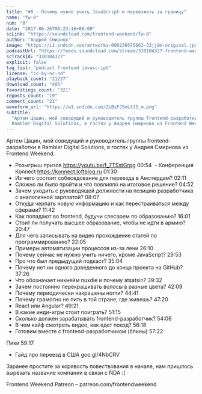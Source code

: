 ```yaml
---
title: "#8 - Почему нужно учить JavaScript и переезжать за границу"
name: "fw-8"
num: "8"
date: "2017-06-26T00:23:16+00:00"
scLink: "https://soundcloud.com/frontend-weekend/fw-8"
author: "Андрей Смирнов"
image: "https://i1.sndcdn.com/artworks-000230575663-32jj9m-original.jpg"
podcastUrl: "https://feeds.soundcloud.com/stream/330104327-frontend-weekend-fw-8.m4a"
scTrackId: "330104327"
explicit: false
tag_list: "podcast frontend javascript"
license: "cc-by-nc-nd"
playback_count: "21237"
download_count: "405"
favoritings_count: "321"
reposts_count: "19"
comment_count: "21"
waveform_url: "https://w1.sndcdn.com/ZiBzFJ5mLtJ5_m.png"
subtitle:
  "Артем Цацин, мой соведущий и руководитель группы frontend-разработки в
  Rambler Digital Solutions, в гостях у Андрея Смирнова из Frontend Weekend."
---
```


Артем Цацин, мой соведущий и руководитель группы frontend-разработки в Rambler
Digital Solutions, в гостях у Андрея Смирнова из Frontend Weekend.

- Розыгрыш призов <https://youtu.be/f_7TSstGrpg>
  <timecode sec="54">00:54</timecode>  \- Конференция Konnect
  <https://konnect.loftblog.ru> <timecode sec="90">01:30</timecode>
- Из чего состоит собеседование для переезда в Амстердам?
  <timecode sec="131">02:11</timecode>
- Сложно ли было пройти и что повлияло на итоговое решение?
  <timecode sec="292">04:52</timecode>
- Зачем уходить с руководящей должности на позицию разработчика с аналогичной
  зарплатой? <timecode sec="487">08:07</timecode>
- Откуда черпать новую информацию и как перестраиваться между сферами?
  <timecode sec="702">11:42</timecode>
- Как попадают во frontend, будучи слесарем по образованию?
  <timecode sec="961">16:01</timecode>
- Стоит ли получать высшее образование, чтобы не идти в армию?
  <timecode sec="1247">20:47</timecode>
- Для чего записывать на видео прохождение статей по программированию?
  <timecode sec="1325">22:05</timecode>
- Примеры автоматизации процессов из-за лени
  <timecode sec="1570">26:10</timecode>
- Почему сейчас не нужно учить ничего, кроме JavaScript?
  <timecode sec="1793">29:53</timecode>
- Про что был предыдущий подкаст? <timecode sec="2104">35:04</timecode>
- Почему нет ни одного доведенного до конца проекта на GitHub?
  <timecode sec="2246">37:26</timecode>
- Что обозначает никнейм nuxdie и почему atsatsin?
  <timecode sec="2372">39:32</timecode>
- Зачем постоянно перекрашивать волосы в разные цвета?
  <timecode sec="2529">42:09</timecode>
- Почему периодически накрашены ногти? <timecode sec="2681">44:41</timecode>
- Почему грамотно не пить в той стране, где живешь?
  <timecode sec="2840">47:20</timecode>
- React или Angular? <timecode sec="2961">49:21</timecode>
- В какие инди-игры стоит поиграть? <timecode sec="3075">51:15</timecode>
- Сколько должен зарабатывать frontend-разработчик?
  <timecode sec="3246">54:06</timecode>
- В чем кайф смотреть видео, как едет поезд?
  <timecode sec="3378">56:18</timecode>
- Готовим вместе с frontend-разработчиком (блины)
  <timecode sec="3442">57:22</timecode>

Пики <timecode sec="3557">59:17</timecode>

- Гайд про переезд в США goo.gl/4NbCRV

Заранее простите за корявость повествования в начале, нам пришлось вырезать
название компании в связи с NDA :(

Frontend Weekend Patreon – patreon.com/frontendweekend
